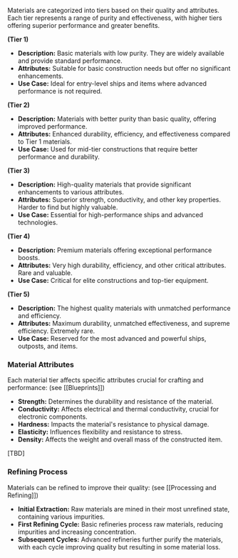 Materials are categorized into tiers based on their quality and attributes. Each tier represents a range of purity and effectiveness, with higher tiers offering superior performance and greater benefits.

**(Tier 1)**

- **Description:** Basic materials with low purity. They are widely available and provide standard performance.
- **Attributes:** Suitable for basic construction needs but offer no significant enhancements.
- **Use Case:** Ideal for entry-level ships and items where advanced performance is not required.

 **(Tier 2)**

- **Description:** Materials with better purity than basic quality, offering improved performance.
- **Attributes:** Enhanced durability, efficiency, and effectiveness compared to Tier 1 materials.
- **Use Case:** Used for mid-tier constructions that require better performance and durability.

**(Tier 3)**

- **Description:** High-quality materials that provide significant enhancements to various attributes.
- **Attributes:** Superior strength, conductivity, and other key properties. Harder to find but highly valuable.
- **Use Case:** Essential for high-performance ships and advanced technologies.

**(Tier 4)**

- **Description:** Premium materials offering exceptional performance boosts.
- **Attributes:** Very high durability, efficiency, and other critical attributes. Rare and valuable.
- **Use Case:** Critical for elite constructions and top-tier equipment.

**(Tier 5)**

- **Description:** The highest quality materials with unmatched performance and efficiency.
- **Attributes:** Maximum durability, unmatched effectiveness, and supreme efficiency. Extremely rare.
- **Use Case:** Reserved for the most advanced and powerful ships, outposts, and items.

### Material Attributes

Each material tier affects specific attributes crucial for crafting and performance: (see [[Blueprints]])

- **Strength:** Determines the durability and resistance of the material.
- **Conductivity:** Affects electrical and thermal conductivity, crucial for electronic components.
- **Hardness:** Impacts the material's resistance to physical damage.
- **Elasticity:** Influences flexibility and resistance to stress.
- **Density:** Affects the weight and overall mass of the constructed item.

[TBD]

### Refining Process

Materials can be refined to improve their quality: (see [[Processing and Refining]])

- **Initial Extraction:** Raw materials are mined in their most unrefined state, containing various impurities.
- **First Refining Cycle:** Basic refineries process raw materials, reducing impurities and increasing concentration.
- **Subsequent Cycles:** Advanced refineries further purify the materials, with each cycle improving quality but resulting in some material loss.